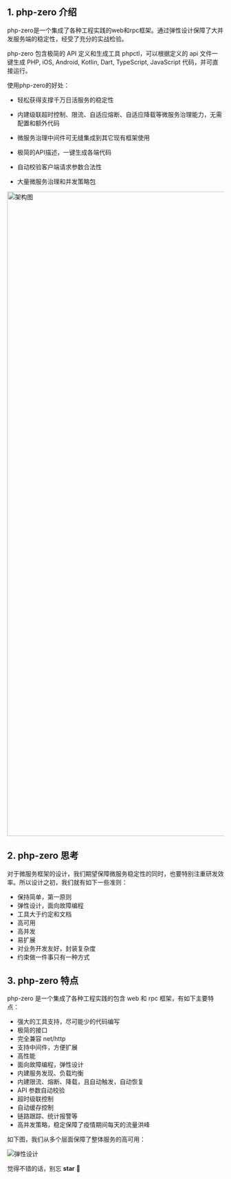 ## 1. php-zero 介绍

php-zero是一个集成了各种工程实践的web和rpc框架。通过弹性设计保障了大并发服务端的稳定性，经受了充分的实战检验。

php-zero 包含极简的 API 定义和生成工具 phpctl，可以根据定义的 api 文件一键生成 PHP, iOS, Android, Kotlin, Dart, TypeScript, JavaScript 代码，并可直接运行。

使用php-zero的好处：

* 轻松获得支撑千万日活服务的稳定性

* 内建级联超时控制、限流、自适应熔断、自适应降载等微服务治理能力，无需配置和额外代码

* 微服务治理中间件可无缝集成到其它现有框架使用

* 极简的API描述，一键生成各端代码

* 自动校验客户端请求参数合法性

* 大量微服务治理和并发策略包

<img src="https://gitee.com/kevwan/static/raw/master/doc/images/architecture.png" alt="架构图" width="1500" />

## 2. php-zero 思考

对于微服务框架的设计，我们期望保障微服务稳定性的同时，也要特别注重研发效率。所以设计之初，我们就有如下一些准则：

* 保持简单，第一原则
* 弹性设计，面向故障编程
* 工具大于约定和文档
* 高可用
* 高并发
* 易扩展
* 对业务开发友好，封装复杂度
* 约束做一件事只有一种方式

## 3. php-zero 特点

php-zero 是一个集成了各种工程实践的包含 web 和 rpc 框架，有如下主要特点：

* 强大的工具支持，尽可能少的代码编写
* 极简的接口
* 完全兼容 net/http
* 支持中间件，方便扩展
* 高性能
* 面向故障编程，弹性设计
* 内建服务发现、负载均衡
* 内建限流、熔断、降载，且自动触发，自动恢复
* API 参数自动校验
* 超时级联控制
* 自动缓存控制
* 链路跟踪、统计报警等
* 高并发策略，稳定保障了疫情期间每天的流量洪峰

如下图，我们从多个层面保障了整体服务的高可用：

![弹性设计](https://gitee.com/kevwan/static/raw/master/doc/images/resilience.jpg)

觉得不错的话，别忘 **star** 👏



